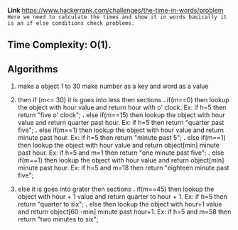 **Link**  https://www.hackerrank.com/challenges/the-time-in-words/problem
`Here we need to calculate the times and show it in words basically it is an if else conditions check problems.`

## Time Complexity: O(1).

## Algorithms
1. make a object 1 to 30 make number as a key and word as a value
2. then if (m<= 30) it is goes into less then sections 
    **.** if(m==0) then lookup the object with hour value and return hour with o' clock. Ex: if h=5 then return "five o' clock";
    **.** else if(m==15) then lookup the object with hour value and return quarter past hour. Ex: if h=5 then return "quarter past five";
    **.** else if(m==1) then lookup the object with hour value and return minute past  hour. Ex: if h=5 then return "minute past 5";
    **.** else if(m==1) then lookup the object with hour value and return object[min] minute past  hour. Ex: if h=5 and m=1 then return "one minute past five";
    **.** else if(m==1) then lookup the object with hour value and return object[min] minute past  hour. Ex: if h=5 and m=18 then return "eighteen minute past five";

3.  else it is goes into grater then sections 
    **.** if(m==45) then lookup the object with hour + 1 value and return quarter to hour + 1. Ex: if h=5 then return "quarter to six";
    **.** else  then lookup the object with hour+1 value and return object[60 -min] minute past  hour+1. Ex: if h=5 and m=58 then return "two minutes to six";